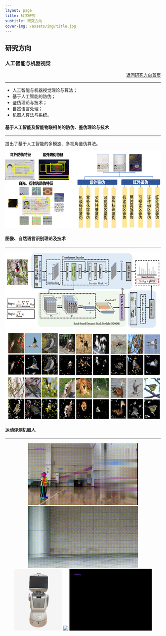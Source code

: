 ```yaml
---
layout: page
title: 科学研究
subtitle: 研究方向
cover-img: /assets/img/title.jpg
---
```

<!--
 * @Author: Conghao Wong
 * @Date: 2023-03-08 19:13:03
 * @LastEditors: Conghao Wong
 * @LastEditTime: 2023-03-14 09:28:54
 * @Description: file content
 * @Github: https://cocoon2wong.github.io
 * Copyright 2023 Conghao Wong, All Rights Reserved.
-->

<link rel="stylesheet" type="text/css" href="/assets/css/user.css">

## 研究方向

<div class="t_grid_back">
    <div>
        <h3>人工智能与机器视觉</h3>
    </div>
    <div align="right">
        <a class="btn btn-info btn-lg get-started-btn btn_dark" href="/researchs/researchs_index">返回研究方向首页</a>
    </div>
</div>

---

- 人工智能与机器视觉理论与算法；
- 基于人工智能的防伪；
- 鉴伪理论与技术；
- 自然语言处理；
- 机器人算法与系统。

#### 基于人工智能及智能物联相关的防伪、鉴伪理论与技术
---

提出了基于人工智能的多模态、多视角鉴伪算法。

<div style="text-align: center;">
    <img style="height: 250px;" src="/assets/img/researchs/1/image001.png">
</div> 

#### 图像、自然语言识别理论及技术
---

<div style="text-align: center;">
    <img style="height: 250px;" src="/assets/img/researchs/1/image002.png">
    <img style="height: 290px;" src="/assets/img/researchs/1/image003.png">
</div> 
 

#### 运动评测机器人
---
 
<div style="text-align: center;">
    <img style="height: 200px;" src="/assets/img/researchs/1/image006.gif">
    <img style="height: 200px;" src="/assets/img/researchs/1/image007.gif">
    <img style="height: 200px;" src="/assets/img/researchs/1/image004.png">
    <img style="height: 200px;" src="/assets/img/researchs/1/image008.gif">
    <img style="height: 200px;" src="/assets/img/researchs/1/image009.gif">
</div> 
  
 
 
